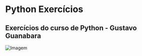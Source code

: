 # Python Exercícios
## Exercícios do curso de Python - Gustavo Guanabara
![Imagem](https://user-images.githubusercontent.com/108497992/178085023-52fe1c65-fa52-4de1-a6d3-18cdd78bd517.jpg)
